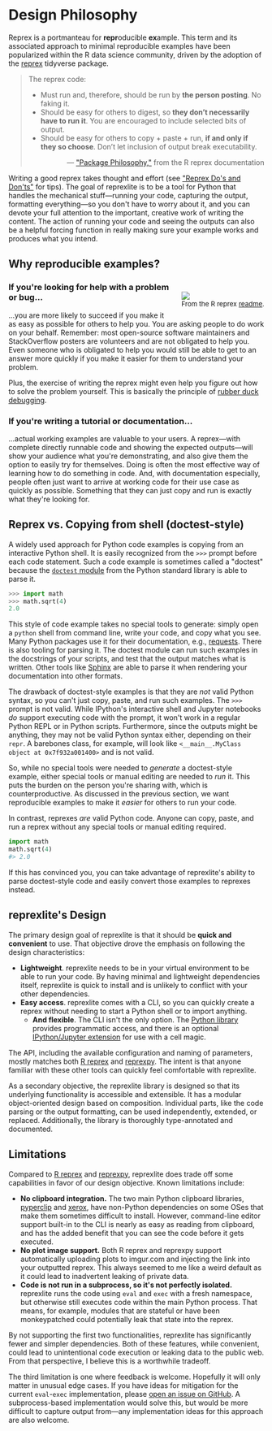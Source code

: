 # Design Philosophy

Reprex is a portmanteau for **repr**oducible **ex**ample. This term and its associated approach to minimal reproducible examples have been popularized within the R data science community, driven by the adoption of the [reprex](https://reprex.tidyverse.org/index.html) tidyverse package.

> The reprex code:
>
> - Must run and, therefore, should be run by **the person posting**. No faking it.
> - Should be easy for others to digest, so **they don’t necessarily have to run it**. You are encouraged to include selected bits of output.
> - Should be easy for others to copy + paste + run, **if and only if they so choose**. Don’t let inclusion of output break executability.
>
> <p style="text-align: right">― <a href="https://reprex.tidyverse.org/articles/reprex-dos-and-donts.html#package-philosophy">"Package Philosophy,"</a> from the R reprex documentation</p>

Writing a good reprex takes thought and effort (see ["Reprex Do's and Don'ts"](../dos-and-donts) for tips). The goal of reprexlite is to be a tool for Python that handles the mechanical stuff—running your code, capturing the output, formatting everything—so you don't have to worry about it, and you can devote your full attention to the important, creative work of writing the content. The action of running your code and seeing the outputs can also be a helpful forcing function in really making sure your example works and produces what you intend.

## Why reproducible examples?

<div style="float: right; margin-top: 24px; margin-left: 2ch; "><img src="../images/help-me-help-you.png" /><p style="font-size: small; text-align: center; margin-top: 0;">From the R reprex <a href="https://reprex.tidyverse.org/index.html">readme</a>.</p></div>

### If you're looking for help with a problem or bug...

...you are more likely to succeed if you make it as easy as possible for others to help you. You are asking people to do work on your behalf. Remember: most open-source software maintainers and StackOverflow posters are volunteers and are not obligated to help you. Even someone who is obligated to help you would still be able to get to an answer more quickly if you make it easier for them to understand your problem.

Plus, the exercise of writing the reprex might even help you figure out how to solve the problem yourself. This is basically the principle of [rubber duck debugging](https://rubberduckdebugging.com/).

### If you're writing a tutorial or documentation...

...actual working examples are valuable to your users. A reprex—with complete directly runnable code and showing the expected outputs—will show your audience what you're demonstrating, and also give them the option to easily try for themselves. Doing is often the most effective way of learning how to do something in code. And, with documentation especially, people often just want to arrive at working code for their use case as quickly as possible. Something that they can just copy and run is exactly what they're looking for.

## Reprex vs. Copying from shell (doctest-style)

A widely used approach for Python code examples is copying from an interactive Python shell. It is easily recognized from the `>>>` prompt before each code statement. Such a code example is sometimes called a "doctest" because the [`doctest` module](https://docs.python.org/3/library/doctest.html) from the Python standard library is able to parse it.

```python
>>> import math
>>> math.sqrt(4)
2.0
```

This style of code example takes no special tools to generate: simply open a `python` shell from command line, write your code, and copy what you see. Many Python packages use it for their documentation, e.g., [requests](https://requests.readthedocs.io/en/master/). There is also tooling for parsing it. The doctest module can run such examples in the docstrings of your scripts, and test that the output matches what is written. Other tools like [Sphinx](https://www.sphinx-doc.org/en/1.4.9/markup/code.html) are able to parse it when rendering your documentation into other formats.

The drawback of doctest-style examples is that they are _not_ valid Python syntax, so you can't just copy, paste, and run such  examples. The `>>>` prompt is not valid. While IPython's interactive shell and Jupyter notebooks _do_ support executing code with the prompt, it won't work in a regular Python REPL or in Python scripts. Furthermore, since the outputs might be anything, they may not be valid Python syntax either, depending on their `repr`. A barebones class, for example, will look like `<__main__.MyClass object at 0x7f932a001400>` and is not valid.

So, while no special tools were needed to _generate_ a doctest-style example, either special tools or manual editing are needed to _run_ it. This puts the burden on the person you're sharing with, which is counterproductive. As discussed in the previous section, we want reproducible examples to make it _easier_ for others to run your code.

In contrast, reprexes _are_ valid Python code. Anyone can copy, paste, and run a reprex without any special tools or manual editing required.

```python
import math
math.sqrt(4)
#> 2.0
```

If this has convinced you, you can take advantage of reprexlite's ability to parse doctest-style code and easily convert those examples to reprexes instead.

## reprexlite's Design

The primary design goal of reprexlite is that it should be **quick and convenient** to use. That objective drove the emphasis on following the design characteristics:

- **Lightweight**. reprexlite needs to be in your virtual environment to be able to run your code. By having minimal and lightweight dependencies itself, reprexlite is quick to install and is unlikely to conflict with your other dependencies.
- **Easy access**. reprexlite comes with a CLI, so you can quickly create a reprex without needing to start a Python shell or to import anything.
  - **And flexible**. The CLI isn't the only option. The [Python library](../api-reference/reprex/) provides programmatic access, and there is an optional [IPython/Jupyter extension](../ipython-jupyter-magic/) for use with a cell magic.

The API, including the available configuration and naming of parameters, mostly matches both [R reprex](https://reprex.tidyverse.org/) and [reprexpy](https://github.com/crew102/reprexpy). The intent is that anyone familiar with these other tools can quickly feel comfortable with reprexlite.

As a secondary objective, the reprexlite library is designed so that its underlying functionality is accessible and extensible. It has a modular object-oriented design based on composition. Individual parts, like the code parsing or the output formatting, can be used independently, extended, or replaced. Additionally, the library is thoroughly type-annotated and documented.

## Limitations

Compared to [R reprex](https://reprex.tidyverse.org/) and [reprexpy](https://github.com/crew102/reprexpy), reprexlite does trade off some capabilities in favor of our design objective. Known limitations include:

- **No clipboard integration.** The two main Python clipboard libraries, [pyperclip](https://github.com/asweigart/pyperclip) and [xerox](https://github.com/adityarathod/xerox), have non-Python dependencies on some OSes that make them sometimes difficult to install. However, command-line editor support built-in to the CLI is nearly as easy as reading from clipboard, and has the added benefit that you can see the code before it gets executed.
- **No plot image support.** Both R reprex and reprexpy support automatically uploading plots to imgur.com and injecting the link into your outputted reprex. This always seemed to me like a weird default as it could lead to inadvertent leaking of private data.
- **Code is not run in a subprocess, so it's not perfectly isolated.** reprexlite runs the code using `eval` and `exec` with a fresh namespace, but otherwise still executes code within the main Python process. That means, for example, modules that are stateful or have been monkeypatched could potentially leak that state into the reprex.

By not supporting the first two functionalities, reprexlite has significantly fewer and simpler dependencies. Both of these features, while convenient, could lead to unintentional code execution or leaking data to the public web. From that perspective, I believe this is a worthwhile tradeoff.

The third limitation is one where feedback is welcome. Hopefully it will only matter in unusual edge cases. If you have ideas for mitigation for the current `eval`-`exec` implementation, please [open an issue on GitHub](https://github.com/jayqi/reprexlite/issues). A subprocess-based implementation would solve this, but would be more difficult to capture output from—any implementation ideas for this approach are also welcome.
